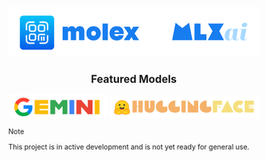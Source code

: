 <p align="center">
  <img src="assets/mlxai.png" width="600"/>
</p>

<h2 align="center">Featured Models</h2>

<p align="center">
  <a href="https://gemini.google.com"><img width=200 src="assets/gemini_model.png"></a>
  <a href="https://huggingface.co"><img width=300 src="assets/hf_model.png"></a>
</p>

> [!NOTE]
> This project is in active development and is not yet ready for general use.